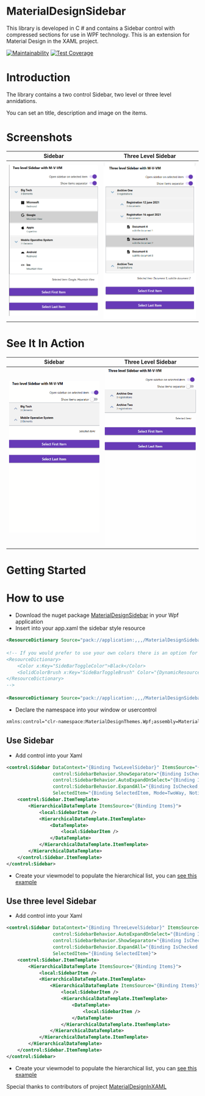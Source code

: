# MaterialDesignSidebar
This library is developed in C # and contains a Sidebar control with compressed sections for use in WPF technology. This is an extension for Material Design in the XAML project.

[![Maintainability](https://api.codeclimate.com/v1/badges/6962fb7e31caa20648c1/maintainability)](https://codeclimate.com/github/danieleromanazzi/MaterialDesignSidebar/maintainability)
[![Test Coverage](https://api.codeclimate.com/v1/badges/6962fb7e31caa20648c1/test_coverage)](https://codeclimate.com/github/danieleromanazzi/MaterialDesignSidebar/test_coverage)

# Introduction
The library contains a two control Sidebar, two level or three level annidations.

You can set an title, description and image on the items.


# Screenshots

Sidebar           |  Three Level Sidebar
:-------------------------:|:-------------------------:
![Sidebar](/Images/ExampleSidebarTwoLevel.png) | ![Three Level Sidebar](/Images/ExampleSidebarThreeLevel.png)

# See It In Action
Sidebar            |  Three Level Sidebar 
:-------------------------:|:-------------------------:
![Sidebar](/Images/SidebarTwoLevel.gif) | ![Three Level Sidebar](/Images/SidebarThreeLevel.gif)

#  Getting Started

# How to use
- Download the nuget package [MaterialDesignSidebar](https://www.nuget.org/packages/MaterialDesignSidebar) in your Wpf application
- Insert into your app.xaml the sidebar style resource
```xml
<ResourceDictionary Source="pack://application:,,,/MaterialDesignSidebar;component/Themes/MaterialDesignColor.Sidebar.xaml" />

<!-- If you would prefer to use your own colors there is an option for that as well
<ResourceDictionary>
    <Color x:Key="SideBarToggleColor">Black</Color>
    <SolidColorBrush x:Key="SideBarToggleBrush" Color="{DynamicResource SideBarToggleColor}"></SolidColorBrush>
</ResourceDictionary>
-->

<ResourceDictionary Source="pack://application:,,,/MaterialDesignSidebar;component/Themes/MaterialDesignTheme.Sidebar.xaml" />

```
- Declare the namespace into your window or usercontrol
```xml
xmlns:control="clr-namespace:MaterialDesignThemes.Wpf;assembly=MaterialDesignSidebar"
```

## Use Sidebar
- Add control into your Xaml
```xml
<control:Sidebar DataContext="{Binding TwoLevelSidebar}" ItemsSource="{Binding Items}" 
                 control:SidebarBehavior.ShowSeparator="{Binding IsChecked, ElementName=twolevelseparator}"
                 control:SidebarBehavior.AutoExpandOnSelect="{Binding IsChecked, ElementName=twolevelOpensidebar}"
                 control:SidebarBehavior.ExpandAll="{Binding IsChecked, ElementName=twolevelExpandAllsidebar}"
                 SelectedItem="{Binding SelectedItem, Mode=TwoWay, NotifyOnSourceUpdated=True, NotifyOnTargetUpdated=True}">
    <control:Sidebar.ItemTemplate>
        <HierarchicalDataTemplate ItemsSource="{Binding Items}">
            <local:SidebarItem />
            <HierarchicalDataTemplate.ItemTemplate>
                <DataTemplate>
                    <local:SidebarItem />
                </DataTemplate>
            </HierarchicalDataTemplate.ItemTemplate>
        </HierarchicalDataTemplate>
    </control:Sidebar.ItemTemplate>
</control:Sidebar>
```
- Create your viewmodel to populate the hierarchical list, you can [see this example](/MaterialDesignSidebarDemo/ViewModels/TwoLevelSidebarViewModel.cs)

## Use three level Sidebar
- Add control into your Xaml
```xml
<control:Sidebar DataContext="{Binding ThreeLevelSidebar}" ItemsSource="{Binding Items}"
                 control:SidebarBehavior.AutoExpandOnSelect="{Binding IsChecked, ElementName=threelevelOpensidebar}"
                 control:SidebarBehavior.ShowSeparator="{Binding IsChecked, ElementName=threelevelseparator}"
                 control:SidebarBehavior.ExpandAll="{Binding IsChecked, ElementName=threelevelExpandAllsidebar}"
                 SelectedItem="{Binding SelectedItem}">
    <control:Sidebar.ItemTemplate>
        <HierarchicalDataTemplate ItemsSource="{Binding Items}">
            <local:SidebarItem />
            <HierarchicalDataTemplate.ItemTemplate>
                <HierarchicalDataTemplate ItemsSource="{Binding Items}">
                    <local:SidebarItem />
                    <HierarchicalDataTemplate.ItemTemplate>
                        <DataTemplate>
                            <local:SidebarItem />
                        </DataTemplate>
                    </HierarchicalDataTemplate.ItemTemplate>
                </HierarchicalDataTemplate>
            </HierarchicalDataTemplate.ItemTemplate>
        </HierarchicalDataTemplate>
    </control:Sidebar.ItemTemplate>
</control:Sidebar>
```
- Create your viewmodel to populate the hierarchical list, you can [see this example](/MaterialDesignSidebarDemo/ViewModels/ThreeLevelSidebarViewModel.cs)


Special thanks to contributors of project [MaterialDesignInXAML](https://github.com/MaterialDesignInXAML/MaterialDesignInXamlToolkit)
